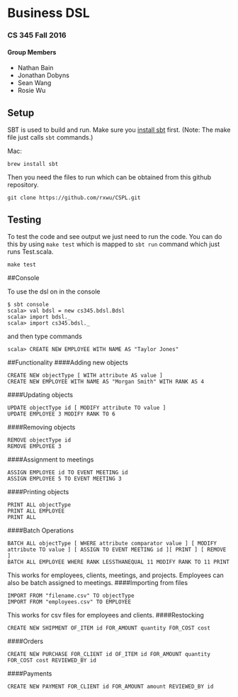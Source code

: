 # Business DSL
### CS 345 Fall 2016

#### Group Members
- Nathan Bain
- Jonathan Dobyns
- Sean Wang
- Rosie Wu

## Setup

SBT is used to build and run. Make sure you [install sbt](http://www.scala-sbt.org/release/docs/Setup.html) first. (Note: The make file just calls `sbt` commands.)

Mac:
``` 
brew install sbt 
```


Then you need the files to run which can be obtained from this github repository.

```
git clone https://github.com/rxwu/CSPL.git
```

## Testing

To test the code and see output we just need to run the code. You can do this by using `make test` which is mapped to `sbt run` command which just runs Test.scala.

```
make test
```

##Console

To use the dsl on in the console

```
$ sbt console
scala> val bdsl = new cs345.bdsl.Bdsl
scala> import bdsl._
scala> import cs345.bdsl._
```
and then type commands
```
scala> CREATE NEW EMPLOYEE WITH NAME AS "Taylor Jones"
```

##Functionality
####Adding new objects
```
CREATE NEW objectType [ WITH attribute AS value ]
CREATE NEW EMPLOYEE WITH NAME AS "Morgan Smith" WITH RANK AS 4
```
####Updating objects
```
UPDATE objectType id [ MODIFY attribute TO value ]
UPDATE EMPLOYEE 3 MODIFY RANK TO 6
```
####Removing objects
```
REMOVE objectType id
REMOVE EMPLOYEE 3
```
####Assignment to meetings
```
ASSIGN EMPLOYEE id TO EVENT MEETING id
ASSIGN EMPLOYEE 5 TO EVENT MEETING 3
```
####Printing objects
```
PRINT ALL objectType
PRINT ALL EMPLOYEE
PRINT ALL
```
####Batch Operations
```
BATCH ALL objectType [ WHERE attribute comparator value ] [ MODIFY attribute TO value ] [ ASSIGN TO EVENT MEETING id ][ PRINT ] [ REMOVE ]
BATCH ALL EMPLOYEE WHERE RANK LESSTHANEQUAL 11 MODIFY RANK TO 11 PRINT
```
This works for employees, clients, meetings, and projects. Employees can also be batch assigned to meetings.
####Importing from files
```
IMPORT FROM "filename.csv" TO objectType
IMPORT FROM "employees.csv" TO EMPLOYEE
```
This works for csv files for employees and clients.
####Restocking
```
CREATE NEW SHIPMENT OF_ITEM id FOR_AMOUNT quantity FOR_COST cost
```
####Orders
```
CREATE NEW PURCHASE FOR_CLIENT id OF_ITEM id FOR_AMOUNT quantity FOR_COST cost REVIEWED_BY id
```
####Payments
```
CREATE NEW PAYMENT FOR_CLIENT id FOR_AMOUNT amount REVIEWED_BY id
```
